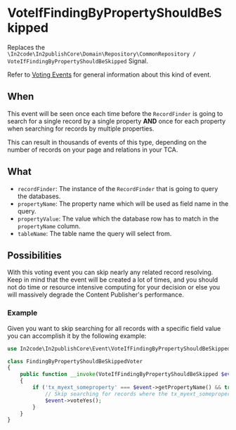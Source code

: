 # VoteIfFindingByPropertyShouldBeSkipped

Replaces the `\In2code\In2publishCore\Domain\Repository\CommonRepository / VoteIfFindingByPropertyShouldBeSkipped`
Signal.

Refer to [Voting Events](Voting-Events.md) for general information about this kind of event.

## When

This event will be seen once each time before the `RecordFinder` is going to search for a single record by a single
property **AND** once for each property when searching for records by multiple properties.

This can result in thousands of events of this type, depending on the number of records on your page and relations in
your TCA.

## What

* `recordFinder`: The instance of the `RecordFinder` that is going to query the databases.
* `propertyName`: The property name which will be used as field name in the query.
* `propertyValue`: The value which the database row has to match in the `propertyName` column.
* `tableName`: The table name the query will select from.

## Possibilities

With this voting event you can skip nearly any related record resolving. Keep in mind that the event will be created a
lot of times, and you should not do time or resource intensive computing for your decision or else you will massively
degrade the Content Publisher's performance.

### Example

Given you want to skip searching for all records with a specific field value you can accomplish it by the following
example:

```php
use In2code\In2publishCore\Event\VoteIfFindingByPropertyShouldBeSkipped;

class FindingByPropertyShouldBeSkippedVoter
{
    public function __invoke(VoteIfFindingByPropertyShouldBeSkipped $event): void
    {
        if ('tx_myext_someproperty' === $event->getPropertyName() && true === (bool)$event->getPropertyValue()) {
            // Skip searching for records where the tx_myext_someproperty field contains a treu-ish value
            $event->voteYes();
        }
    }
}
```
